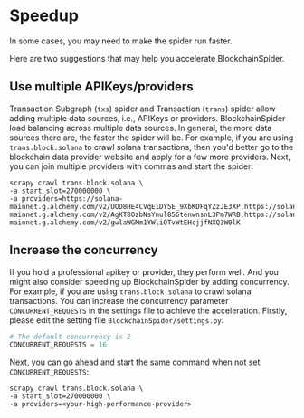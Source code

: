# Speedup

In some cases, you may need to make the spider run faster.

Here are two suggestions that may help you accelerate BlockchainSpider.

## Use multiple APIKeys/providers
Transaction Subgraph (`txs`) spider and Transaction (`trans`) spider allow adding multiple data sources, i.e., APIKeys or providers.
BlockchainSpider load balancing across multiple data sources.
In general, the more data sources there are, the faster the spider will be.
For example, if you are using `trans.block.solana` to crawl solana transactions,
then you'd better go to the blockchain data provider website and apply for a few more providers.
Next, you can join multiple providers with commas and start the spider:
```shell
scrapy crawl trans.block.solana \
-a start_slot=270000000 \
-a providers=https://solana-mainnet.g.alchemy.com/v2/UOD8HE4CVqEiDY5E_9XbKDFqYZzJE3XP,https://solana-mainnet.g.alchemy.com/v2/AgKT8OzbNsYnul856tenwnsnL3Pm7WRB,https://solana-mainnet.g.alchemy.com/v2/gwlaWGMm1YWliQTvWtEHcjjfNXQ3W0lK
```


## Increase the concurrency
If you hold a professional apikey or provider, they perform well. 
And you might also consider speeding up BlockchainSpider by adding concurrency.
For example, if you are using `trans.block.solana` to crawl solana transactions.
You can increase the concurrency parameter `CONCURRENT_REQUESTS` in the settings file to achieve the acceleration.
Firstly, please edit the setting file `BlockchainSpider/settings.py`:
```python
# The default concurrency is 2
CONCURRENT_REQUESTS = 16
```
Next, you can go ahead and start the same command when not set `CONCURRENT_REQUESTS`:
```shell
scrapy crawl trans.block.solana \
-a start_slot=270000000 \
-a providers=<your-high-performance-provider>
```
